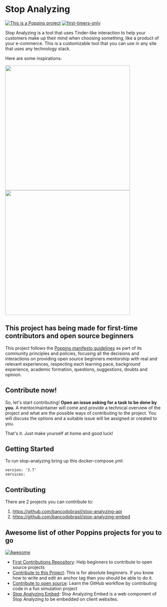 # Stop Analyzing

[![This is a Poppins project](https://raw.githubusercontent.com/bancodobrasil/poppins/master/badge-poppins.svg)](https://github.com/bancodobrasil/poppins)
[![first-timers-only](https://img.shields.io/badge/first--timers--only-friendly-blue.svg?style=flat-square)](https://www.firsttimersonly.com/)

Stop Analyzing is a tool that uses Tinder-like interaction to help your customers make up their mind when choosing something, like a product of your e-commerce. This is a customizable tool that you can use in any site that uses any technology stack.

Here are some inspirations:

<img src="https://user-images.githubusercontent.com/3986989/84539933-c499b380-acca-11ea-9a4c-a0ac47a6e48a.gif" height="400"/>

<img src="https://user-images.githubusercontent.com/3986989/84539633-2e658d80-acca-11ea-8dac-da27b1f85329.gif" height="400"/>

## This project has being made for first-time contributors and open source beginners

This project follows the [Poppins manifesto guidelines](https://github.com/bancodobrasil/poppins) as part of its community principles and policies, focusing all the decisions and interactions on providing open source beginners mentorship with real and relevant experiences, respecting each learning pace, background experience, academic formation, questions, suggestions, doubts and opinion. 

## Contribute now!

So, let's start contributing! **Open an issue asking for a task to be done by you**. A mentor/maintainer will come and provide a technical overview of the project and what are the possible ways of contributing to the project. You will discuss the options and a suitable issue will be assigned or created to you. 

That's it. Just make yourself at home and good luck!

## Getting Started

To run stop-analyzing bring up this docker-compose.yml:
```
version: '3.7'
services:
```

## Contributing

There are 2 projects you can contribute to:
1. https://github.com/bancodobrasil/stop-analyzing-api
1. https://github.com/bancodobrasil/stop-analyzing-embed

## Awesome list of other Poppins projects for you to go 
[![Awesome](https://camo.githubusercontent.com/1997c7e760b163a61aba3a2c98f21be8c524be29/68747470733a2f2f617765736f6d652e72652f62616467652e737667)](https://github.com/sindresorhus/awesome)

- [First Contributions Repository](https://github.com/firstcontributions/first-contributions): Help beginners to contribute to open source projects
- [Contribute to this Project](https://github.com/Syknapse/Contribute-To-This-Project): This is for absolute beginners. If you know how to write and edit an anchor tag <a href="" target=""></a> then you should be able to do it.
- [Contribute to open source](https://github.com/danthareja/contribute-to-open-source):
Learn the GitHub workflow by contributing code in a fun simulation project
- [Stop Analyzing Embed](https://github.com/bancodobrasil/stop-analyzing-embed): Stop Analyzing Embed is a web component of Stop Analyzing to be embedded on client websites.
